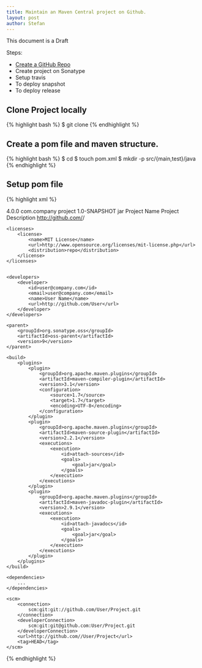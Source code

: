 ```yaml
---
title: Maintain an Maven Central project on Github.
layout: post
author: Stefan
---
```



<p class="notice">This document is a Draft</p>

Steps:

 * [Create a GitHub Repo][1]
 * Create project on Sonatype
 * Setup travis
 * To deploy snapshot
 * To deploy release


## Clone Project locally

{% highlight bash %}
  $ git clone <github-project-url>
{% endhighlight %}

## Create a pom file and maven structure.

{% highlight bash %}
  $ cd <project-name>
  $ touch pom.xml
  $ mkdir -p src/{main,test}/java
{% endhighlight %}

## Setup pom file

{% highlight xml %}
<?xml version="1.0" encoding="UTF-8"?>
<project xmlns="http://maven.apache.org/POM/4.0.0"
         xmlns:xsi="http://www.w3.org/2001/XMLSchema-instance"
         xsi:schemaLocation="http://maven.apache.org/POM/4.0.0 http://maven.apache.org/xsd/maven-4.0.0.xsd">
    <modelVersion>4.0.0</modelVersion>
    <groupId>com.company</groupId>
    <artifactId>project</artifactId>
    <version>1.0-SNAPSHOT</version>
    <packaging>jar</packaging>
    <name>Project Name</name>
    <description>Project Description</description>
    <url>http://github.com/<GitHubUser>/<Project></url>

    <licenses>
        <license>
            <name>MIT License</name>
            <url>http://www.opensource.org/licenses/mit-license.php</url>
            <distribution>repo</distribution>
        </license>
    </licenses>


    <developers>
        <developer>
            <id>user@company.com</id>
            <email>user@company.com</email>
            <name>User Name</name>
            <url>http://github.com/User</url>
        </developer>
    </developers>

    <parent>
        <groupId>org.sonatype.oss</groupId>
        <artifactId>oss-parent</artifactId>
        <version>9</version>
    </parent>

    <build>
        <plugins>
            <plugin>
                <groupId>org.apache.maven.plugins</groupId>
                <artifactId>maven-compiler-plugin</artifactId>
                <version>3.1</version>
                <configuration>
                    <source>1.7</source>
                    <target>1.7</target>
                    <encoding>UTF-8</encoding>
                </configuration>
            </plugin>
            <plugin>
                <groupId>org.apache.maven.plugins</groupId>
                <artifactId>maven-source-plugin</artifactId>
                <version>2.2.1</version>
                <executions>
                    <execution>
                        <id>attach-sources</id>
                        <goals>
                            <goal>jar</goal>
                        </goals>
                    </execution>
                </executions>
            </plugin>
            <plugin>
                <groupId>org.apache.maven.plugins</groupId>
                <artifactId>maven-javadoc-plugin</artifactId>
                <version>2.9.1</version>
                <executions>
                    <execution>
                        <id>attach-javadocs</id>
                        <goals>
                            <goal>jar</goal>
                        </goals>
                    </execution>
                </executions>
            </plugin>
        </plugins>
    </build>

    <dependencies>
        ...
    </dependencies>

    <scm>
        <connection>
            scm:git:git://github.com/User/Project.git
        </connection>
        <developerConnection>
            scm:git:git@github.com:User/Project.git
        </developerConnection>
        <url>http://github.com//User/Project</url>
        <tag>HEAD</tag>
    </scm>
</project>
{% endhighlight %}



[1]:https://help.github.com/articles/create-a-repo



